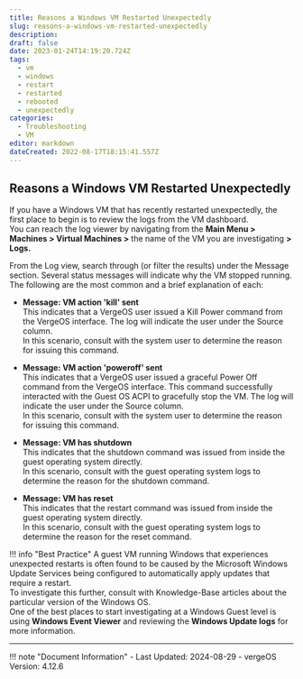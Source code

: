 ```yaml
---
title: Reasons a Windows VM Restarted Unexpectedly
slug: reasons-a-windows-vm-restarted-unexpectedly
description: 
draft: false
date: 2023-01-24T14:19:20.724Z
tags:
  - vm
  - windows
  - restart
  - restarted
  - rebooted
  - unexpectedly
categories:
  - Troubleshooting
  - VM
editor: markdown
dateCreated: 2022-08-17T18:15:41.557Z
---
```


## Reasons a Windows VM Restarted Unexpectedly

If you have a Windows VM that has recently restarted unexpectedly, the first place to begin is to review the logs from the VM dashboard.  
You can reach the log viewer by navigating from the **Main Menu > Machines > Virtual Machines >** the name of the VM you are investigating **> Logs.**

From the Log view, search through (or filter the results) under the Message section. Several status messages will indicate why the VM stopped running. The following are the most common and a brief explanation of each:

- **Message: VM action 'kill' sent**  
    This indicates that a VergeOS user issued a Kill Power command from the VergeOS interface. The log will indicate the user under the Source column.  
    In this scenario, consult with the system user to determine the reason for issuing this command.

- **Message: VM action 'poweroff' sent**  
    This indicates that a VergeOS user issued a graceful Power Off command from the VergeOS interface. This command successfully interacted with the Guest OS ACPI to gracefully stop the VM. The log will indicate the user under the Source column.  
    In this scenario, consult with the system user to determine the reason for issuing this command.

- **Message: VM has shutdown**  
    This indicates that the shutdown command was issued from inside the guest operating system directly.  
    In this scenario, consult with the guest operating system logs to determine the reason for the shutdown command.

- **Message: VM has reset**  
    This indicates that the restart command was issued from inside the guest operating system directly.  
    In this scenario, consult with the guest operating system logs to determine the reason for the reset command.

!!! info "Best Practice"
    A guest VM running Windows that experiences unexpected restarts is often found to be caused by the Microsoft Windows Update Services being configured to automatically apply updates that require a restart.  
    To investigate this further, consult with Knowledge-Base articles about the particular version of the Windows OS.  
    One of the best places to start investigating at a Windows Guest level is using **Windows Event Viewer** and reviewing the **Windows Update logs** for more information.

---

!!! note "Document Information"
    - Last Updated: 2024-08-29
    - vergeOS Version: 4.12.6
